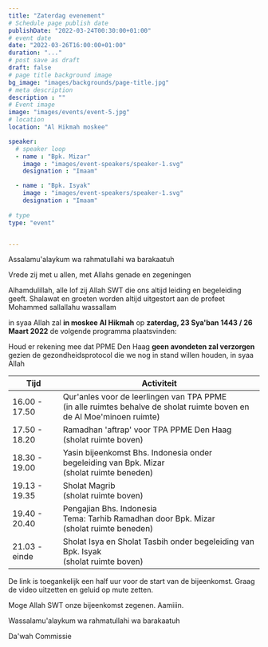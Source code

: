 ```yaml
---
title: "Zaterdag evenement"
# Schedule page publish date
publishDate: "2022-03-24T00:30:00+01:00"
# event date
date: "2022-03-26T16:00:00+01:00"
duration: "..."
# post save as draft
draft: false
# page title background image
bg_image: "images/backgrounds/page-title.jpg"
# meta description
description : ""
# Event image
image: "images/events/event-5.jpg"
# location
location: "Al Hikmah moskee"

speaker:
  # speaker loop
  - name : "Bpk. Mizar"
    image : "images/event-speakers/speaker-1.svg"
    designation : "Imaam"

  - name : "Bpk. Isyak"
    image : "images/event-speakers/speaker-1.svg"
    designation : "Imaam"
    
# type
type: "event"


---
```


Assalamu'alaykum wa rahmatullahi wa barakaatuh

Vrede zij met u allen, met Allahs genade en zegeningen

Alhamdulillah, alle lof zij Allah SWT die ons altijd leiding en begeleiding geeft. Shalawat en groeten worden altijd uitgestort aan de profeet Mohammed sallallahu wassallam

in syaa Allah zal  **in moskee Al Hikmah** op **zaterdag, 23 Sya'ban 1443 / 26 Maart 2022** de volgende programma plaatsvinden:

Houd er rekening mee dat PPME Den Haag **geen avondeten zal verzorgen** gezien de gezondheidsprotocol die we nog in stand willen houden, in syaa Allah


| Tijd | Activiteit |
|------|------------|
| 16.00 - 17.50 | Qur'anles voor de leerlingen van TPA PPME <br/>(in alle ruimtes behalve de sholat ruimte boven en de Al Moe'minoen ruimte) |
| 17.50 - 18.20 | Ramadhan 'aftrap' voor TPA PPME Den Haag <br/>(sholat ruimte boven) |
| 18.30 - 19.00 | Yasin bijeenkomst Bhs. Indonesia onder begeleiding van Bpk. Mizar<br/>(sholat ruimte beneden) |
| 19.13 - 19.35 | Sholat Magrib <br/>(sholat ruimte boven) |
| 19.40 - 20.40 | Pengajian Bhs. Indonesia <br/>Tema: Tarhib Ramadhan door Bpk. Mizar<br/>(sholat ruimte beneden) |
| 21.03 - einde | Sholat Isya en Sholat Tasbih onder begeleiding van Bpk. Isyak<br/>(sholat ruimte boven) |


De link is toegankelijk een half uur voor de start van de bijeenkomst. Graag de video uitzetten en geluid op mute zetten. 

Moge Allah SWT onze bijeenkomst zegenen. Aamiiin.


Wassalamu'alaykum wa rahmatullahi wa barakaatuh

Da'wah Commissie